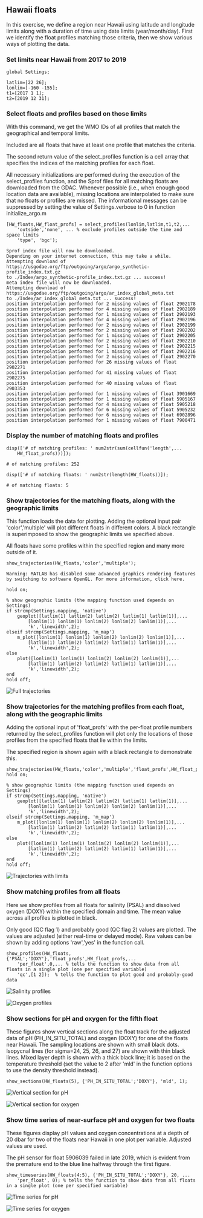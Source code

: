 
## Hawaii floats

In this exercise, we define a region near Hawaii using latitude and longitude limits along with a duration of time using date limits (year/month/day). First we identify the float profiles matching those criteria, then we show various ways of plotting the data.

### Set limits near Hawaii from 2017 to 2019

```matlab:Code
global Settings;

latlim=[22 26];
lonlim=[-160 -155];
t1=[2017 1 1];
t2=[2019 12 31];
```

### Select floats and profiles based on those limits

With this command, we get the WMO IDs of all profiles that match the geographical and temporal limits. 

Included are all floats that have at least one profile that matches the criteria. 

The second return value of the select_profiles function is a cell array that specifies the indices of the matching profiles for each float.

All necessary initializations are performed during the execution of the select_profiles function, and the Sprof files for all matching floats are downloaded from the GDAC. Whenever possible (i.e., when enough good location data are available), missing locations are interpolated to make sure that no floats or profiles are missed. The informational messages can be suppressed by setting the value of Settings.verbose to 0 in function initialize_argo.m

```matlab:Code
[HW_floats,HW_float_profs] = select_profiles(lonlim,latlim,t1,t2,...
    'outside','none', ... % exclude profiles outside the time and space limits
    'type', 'bgc');
```

```text:Output
Sprof index file will now be downloaded.
Depending on your internet connection, this may take a while.
Attempting download of https://usgodae.org/ftp/outgoing/argo/argo_synthetic-profile_index.txt.gz
to ./Index/argo_synthetic-profile_index.txt.gz ... success!
meta index file will now be downloaded.
Attempting download of https://usgodae.org/ftp/outgoing/argo/ar_index_global_meta.txt
to ./Index/ar_index_global_meta.txt ... success!
position interpolation performed for 2 missing values of float 2902178
position interpolation performed for 4 missing values of float 2902189
position interpolation performed for 1 missing values of float 2902193
position interpolation performed for 4 missing values of float 2902196
position interpolation performed for 2 missing values of float 2902199
position interpolation performed for 2 missing values of float 2902202
position interpolation performed for 1 missing values of float 2902205
position interpolation performed for 2 missing values of float 2902210
position interpolation performed for 1 missing values of float 2902215
position interpolation performed for 1 missing values of float 2902216
position interpolation performed for 2 missing values of float 2902270
position interpolation performed for 26 missing values of float 2902271
position interpolation performed for 41 missing values of float 2902275
position interpolation performed for 40 missing values of float 2903353
position interpolation performed for 1 missing values of float 3901669
position interpolation performed for 1 missing values of float 5905167
position interpolation performed for 4 missing values of float 5905218
position interpolation performed for 6 missing values of float 5905232
position interpolation performed for 6 missing values of float 6902896
position interpolation performed for 1 missing values of float 7900471
```

### **Display the number of matching floats and profiles**

```matlab:Code
disp(['# of matching profiles: ' num2str(sum(cellfun('length',...
    HW_float_profs)))]);
```

```text:Output
# of matching profiles: 252
```

```matlab:Code
disp(['# of matching floats: ' num2str(length(HW_floats))]);
```

```text:Output
# of matching floats: 5
```

### Show trajectories for the matching floats, along with the geographic limits


This function loads the data for plotting. Adding the optional input pair 'color','multiple' will plot different floats in different colors. A black rectangle is superimposed to show the geographic limits we specified above. 

All floats have some profiles within the specified region and many more outside of it.

```matlab:Code
show_trajectories(HW_floats,'color','multiple');
```

```text:Output
Warning: MATLAB has disabled some advanced graphics rendering features by switching to software OpenGL. For more information, click here.
```

```matlab:Code
hold on;

% show geographic limits (the mapping function used depends on Settings)
if strcmp(Settings.mapping, 'native')
    geoplot([latlim(1) latlim(2) latlim(2) latlim(1) latlim(1)],...
        [lonlim(1) lonlim(1) lonlim(2) lonlim(2) lonlim(1)],...
        'k','linewidth',2);
elseif strcmp(Settings.mapping, 'm_map')
    m_plot([lonlim(1) lonlim(1) lonlim(2) lonlim(2) lonlim(1)],...
        [latlim(1) latlim(2) latlim(2) latlim(1) latlim(1)],...
        'k','linewidth',2);
else
    plot([lonlim(1) lonlim(1) lonlim(2) lonlim(2) lonlim(1)],...
        [latlim(1) latlim(2) latlim(2) latlim(1) latlim(1)],...
        'k','linewidth',2);
end
hold off;
```

![Full trajectories
](Demo_images/figure_0.png
)

### Show trajectories for the matching profiles from each float, along with the geographic limits

Adding the optional input of 'float_profs' with the per-float profile numbers returned by the select_profiles function will plot only the locations of those profiles from the specified floats that lie within the limits.

The specified region is shown again with a black rectangle to demonstrate this.

```matlab:Code
show_trajectories(HW_floats,'color','multiple','float_profs',HW_float_profs);
hold on;

% show geographic limits (the mapping function used depends on Settings)
if strcmp(Settings.mapping, 'native')
    geoplot([latlim(1) latlim(2) latlim(2) latlim(1) latlim(1)],...
        [lonlim(1) lonlim(1) lonlim(2) lonlim(2) lonlim(1)],...
        'k','linewidth',2);
elseif strcmp(Settings.mapping, 'm_map')
    m_plot([lonlim(1) lonlim(1) lonlim(2) lonlim(2) lonlim(1)],...
        [latlim(1) latlim(2) latlim(2) latlim(1) latlim(1)],...
        'k','linewidth',2);
else
    plot([lonlim(1) lonlim(1) lonlim(2) lonlim(2) lonlim(1)],...
        [latlim(1) latlim(2) latlim(2) latlim(1) latlim(1)],...
        'k','linewidth',2);
end
hold off;
```

![Trajectories with limits
](Demo_images/figure_1.png
)

### Show matching profiles from all floats

Here we show profiles from all floats for salinity (PSAL) and dissolved oxygen (DOXY) within the specified domain and time. The mean value across all profiles is plotted in black.

Only good (QC flag 1) and probably good (QC flag 2) values are plotted. The values are adjusted (either real-time or delayed mode). Raw values can be shown by adding options 'raw','yes' in the function call.

```matlab:Code
show_profiles(HW_floats, {'PSAL';'DOXY'},'float_profs',HW_float_profs,...
    'per_float',0,... % tells the function to show data from all floats in a single plot (one per specified variable)
    'qc',[1 2]);  % tells the function to plot good and probably-good data
```

![Salinity profiles
](Demo_images/figure_2.png
)

![Oxygen profiles
](Demo_images/figure_3.png
)

### Show sections for pH and oxygen for the fifth float

These figures show vertical sections along the float track for the adjusted data of pH (PH_IN_SITU_TOTAL) and oxygen (DOXY) for one of the floats near Hawaii. The sampling locations are shown with small black dots. Isopycnal lines (for sigma=24, 25, 26, and 27) are shown with thin black lines. Mixed layer depth is shown with a thick black line; it is based on the temperature threshold (set the value to 2 after 'mld' in the function options to use the density threshold instead).

```matlab:Code
show_sections(HW_floats(5), {'PH_IN_SITU_TOTAL';'DOXY'}, 'mld', 1);
```

![Vertical section for pH
](Demo_images/figure_4.png
)

![Vertical section for oxygen
](Demo_images/figure_5.png
)

### Show time series of near-surface pH and oxygen for two floats

These figures display pH values and oxygen concentrations at a depth of 20 dbar for two of the floats near Hawaii in one plot per variable. Adjusted values are used.

The pH sensor for float 5906039 failed in late 2019, which is evident from the premature end to the blue line halfway through the first figure.

```matlab:Code
show_timeseries(HW_floats(4:5), {'PH_IN_SITU_TOTAL';'DOXY'}, 20, ...
    'per_float', 0); % tells the function to show data from all floats in a single plot (one per specified variable)
```

![Time series for pH
](Demo_images/figure_6.png
)

![Time series for oxygen
](Demo_images/figure_7.png
)
